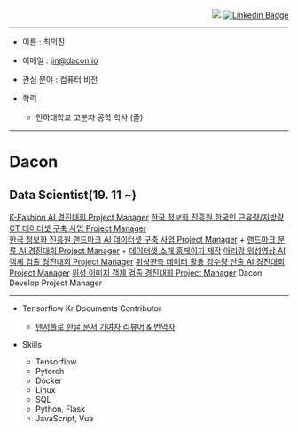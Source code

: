   <div align=right>
  <a href="https://github.com/Choiuijin1125/choiuijin1125"><img src="https://hits.seeyoufarm.com/api/count/incr/badge.svg?url=https%3A%2F%2Fgithub.com%2FChoiuijin1125%2Fchoiuijin1125&count_bg=%2379C83D&title_bg=%23555555&icon=&icon_color=%23E7E7E7&title=hits&edge_flat=false"/></a>
  <a href="https://www.linkedin.com/in/journey1125/"><img src="https://img.shields.io/badge/-LinkedIn-blue?style=flat-square&amp;logo=Linkedin&amp;logoColor=white&amp;link=https://www.linkedin.com/in/journey1125/" alt="Linkedin Badge"></a>
  </div>

------------------
- 이름 : 최의진

- 이메일 : jin@dacon.io

- 관심 분야 : 컴퓨터 비전
- 학력

  - 인하대학교 고분자 공학 학사 (졸)
  
------------------

# Dacon

  ## Data Scientist(19. 11 ~) 
   [K-Fashion AI 경진대회 Project Manager](https://dacon.io/competitions/official/235672/overview/)
   [한국 정보화 진흥원 한국인 근육량/지방량 CT 데이터셋 구축 사업 Project Manager](https://aihub.or.kr/)              
   [한국 정보화 진흥원 랜드마크 AI 데이터셋 구축 사업 Project Manager](https://aihub.or.kr/aidata/8009)
          + [랜드마크 분류 AI 경진대회 Project Manager](https://dacon.io/competitions/official/235585/overview/)
          + [데이터셋 소개 홈페이지 제작](http://15.165.113.21:8080/)
   [아리랑 위성영상 AI 객체 검출 경진대회 Project Manager](https://dacon.io/competitions/official/235644/overview/) 
   [위성관측 데이터 활용 강수량 산출 AI 경진대회 Project Manager](https://dacon.io/competitions/official/235591/overview/)
   [위성 이미지 객체 검출 경진대회 Project Manager](https://dacon.io/competitions/official/235492/overview/)
   Dacon Develop Project Manager
       
  ------------------
  - Tensorflow Kr Documents Contributor
       + [텐서플로 한글 문서 기여자 리뷰어 & 번역자](https://github.com/tensorflow/docs-l10n/blob/master/site/ko/REVIEWERS)
  
- Skills
  - Tensorflow
  - Pytorch 
  - Docker
  - Linux
  - SQL
  - Python, Flask
  - JavaScript, Vue




<!--
**Choiuijin1125/choiuijin1125** is a ✨ _special_ ✨ repository because its `README.md` (this file) appears on your GitHub profile.

Here are some ideas to get you started:

- 🔭 I’m currently working on ...
- 🌱 I’m currently learning ...
- 👯 I’m looking to collaborate on ...
- 🤔 I’m looking for help with ...
- 💬 Ask me about ...
- 📫 How to reach me: ...
- 😄 Pronouns: ...
- ⚡ Fun fact: ...
-->
